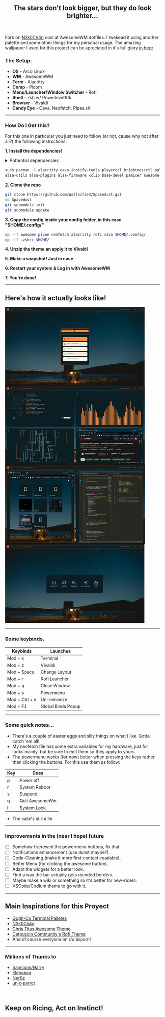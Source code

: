 <h2 align='center'>
  The stars don't look bigger, but they do look brighter...
</h2>

<br>

Fork on [N3k0Ch4n](https://github.com/N3k0Ch4n/) cool af AwesomeWM dotfiles. I twekead it using another palette and some other things for my personal usage. 
The amazing wallpaper I used for this project can be apreciated in it's full glory [in here](https://old.reddit.com/r/vandwellers/comments/elcbri/living_out_of_a_uaz452_buhanka_in_georgia_the/)

### The Setup:
- **OS** - Arco Linux
- **WM**   - AwesomeWM
- **Term**  - Alacritty
- **Comp**  - Picom
- **Menu/Launcher/Window Switcher** - Rofi
- **Shell** - Zsh w/ Powerlevel10k
- **Browser** - Vivaldi 
- **Candy Eye** - Cava, Neofetch, Pipes.sh
---

### How Do I Get this?

For this one in particular you just need to follow (or not, cause why not after all?) the following instructions:

**1. Install the dependencies!**

<details close><summary>Pottential dependencies
</summary>
  
  - [awesome-git](https://aur.archlinux.org/packages/awesome-git)
  - inotify-tools
  - playerctl
  - brightnessctl
  - pulseaudio
  - network-manager
  - JetBrains Font
  - neofetch
  - zsh
  - alacritty
  - cava
  - betterlockscreen
  - flameshot
  - Vivaldi
  - [powerlevel10k](https://github.com/romkatv/powerlevel10k)

And some others both me and the creator don't remember, for now, just give us some time. If you want to change the programs, check the apps.lua file!

  
</details>

```sh
sudo pacman -S alacritty cava inotify-tools playerctl brightnessctl pulseaudio networkmanager \
alsa-utils alsa-plugins alsa-firmware xclip base-devel pamixer awesome-git
```

**2. Clone the repo**

```sh
git clone https://github.com/Wallsified/Spacedust.git
cd Spacedust
git submodule init
git submodule update
```

**3. Copy the config inside your config folder, in this case "$HOME/.config/"**

```sh
cp -rf awesome picom neofetch alacritty rofi cava $HOME/.config/
cp -rf .zshrc $HOME/

```
**4. Unzip the theme an apply it to Vivaldi**

**5. Make a snapshot! Just in case**

**6. Restart your system & Log in with AwesomeWM**

**7. You're done!**

---

## Here's how it actually looks like!

<img widht="300px" src="https://github.com/Wallsified/Spacedust/blob/main/.github/Full_Spacedust.jpg">

---

### Some keybinds.

| Keybinds    | Launches |
| ----------- | -------- |
| Mod + x     | Terminal |
| Mod + z     | Vivalidi |
| Mod + Space | Change Layout  |
| Mod + r     | Rofi Launcher  |
| Mod + q     | Close Window   |
| Mod + s     | Powermenu|
| Mod + Ctrl + n | Un-minimize |
| Mod + F1    | Global Binds Popup  |

---

### Some quick notes...

- There's a couple of easter eggs and silly things on what I like. Gotta catch 'em all!
- My neofetch file has some extra variables for my hardware, just for looks mainly, but be sure to edit them so they apply to yours
- The powermenu works (for now) better when pressing the keys rather than clicking the buttons. For this use them as follow: 

| Key         | Does     |
| ----------- | -------- |
|  p          | Power off |
|  r          | System Reboot  |
|  s          | Suspend   |
|  q          | Quit AwesomeWm |
|  l          | System Lock    |

- The cake's still a lie. 

---

### Improvements in the (near I hope) future

- [ ] Somehow I screwed the powermenu buttons, fix that.  
- [ ] Notifications enhancement (use dunst maybe?).
- [ ] Code-Cleaning (make it more first-contact-readable).
- [ ] Better Menu (for clicking the awesome button).
- [ ] Adapt the widgets for a better look.
- [ ] Find a way the bar actually gets rounded borders.
- [ ] Maybe make a wiki or something so it's better for new-ricers.
- [ ] VSCode/Codium theme to go with it.

---

## Main Inspirations for this Proyect

- [Gogh-Co Terminal Palletes](https://github.com/Gogh-Co/Gogh)
- [N3k0Ch4n](https://github.com/N3k0Ch4n/)
- [Chris Titus Awesome Theme](https://github.com/ChrisTitusTech/titus-awesome)
- [Catpuccin Community's Rofi Theme](https://github.com/catppuccin/rofi)
- And of course everyone on r/unixporn!

---

### Millions of Thanks to 

- [Saimoom/Harry](https://github.com/saimoomedits/dotfiles)
- [Elenapan](https://github.com/elenapan/dotfiles)
- [Ner0z](https://github.com/ner0z/dotfiles)
- [unix-parrot](https://github.com/unix-parrot)

<br>

## Keep on Ricing, Act on Instinct!
